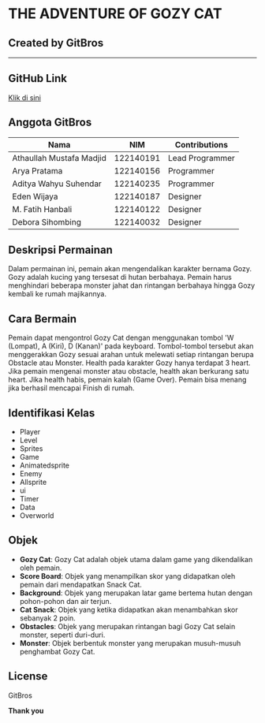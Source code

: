 # THE ADVENTURE OF GOZY CAT
## Created by GitBros
_______________

## GitHub Link
[Klik di sini](https://github.com/mustafamadjid/TugasBesar-Kelompok5-Platformer.git)
 
## Anggota GitBros
| Nama                    | NIM       | Contributions  | 
|-------------------------|-----------|----------------|
| Athaullah Mustafa Madjid| 122140191 | Lead Programmer| 
| Arya Pratama            | 122140156 | Programmer     | 
| Aditya Wahyu Suhendar   | 122140235 | Programmer     | 
| Eden Wijaya             | 122140187 | Designer       | 
| M. Fatih Hanbali        | 122140122 | Designer       | 
| Debora Sihombing        | 122140032 | Designer       | 

## Deskripsi Permainan
Dalam permainan ini, pemain akan mengendalikan karakter bernama Gozy. Gozy adalah kucing yang tersesat di hutan berbahaya. Pemain harus menghindari beberapa monster jahat dan rintangan berbahaya hingga Gozy kembali ke rumah majikannya.

## Cara Bermain
Pemain dapat mengontrol Gozy Cat dengan menggunakan tombol 'W (Lompat), A (Kiri), D (Kanan)' pada keyboard. Tombol-tombol tersebut akan menggerakkan Gozy sesuai arahan untuk melewati setiap rintangan berupa Obstacle atau Monster. Health pada karakter Gozy hanya terdapat 3 heart. Jika pemain mengenai monster atau obstacle, health akan berkurang satu heart. Jika health habis, pemain kalah (Game Over). Pemain bisa menang jika berhasil mencapai Finish di rumah.

## Identifikasi Kelas
- Player
- Level
- Sprites
- Game
- Animatedsprite
- Enemy
- Allsprite
- ui
- Timer
- Data
- Overworld


## Objek

- **Gozy Cat**: Gozy Cat adalah objek utama dalam game yang dikendalikan oleh pemain.
- **Score Board**: Objek yang menampilkan skor yang didapatkan oleh pemain dari mendapatkan Snack Cat.
- **Background**: Objek yang merupakan latar game bertema hutan dengan pohon-pohon dan air terjun.
- **Cat Snack**: Objek yang ketika didapatkan akan menambahkan skor sebanyak 2 poin.
- **Obstacles**: Objek yang merupakan rintangan bagi Gozy Cat selain monster, seperti duri-duri.
- **Monster**: Objek berbentuk monster yang merupakan musuh-musuh penghambat Gozy Cat.

## License
GitBros

**Thank you**
